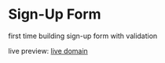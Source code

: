 # Sign-Up Form

first time building sign-up form with validation 

live preview: [live domain](https://www.mariosignupform.tk)
